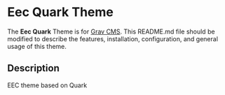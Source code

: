 # Eec Quark Theme

The **Eec Quark** Theme is for [Grav CMS](http://github.com/getgrav/grav).  This README.md file should be modified to describe the features, installation, configuration, and general usage of this theme.

## Description

EEC theme based on Quark
